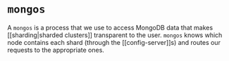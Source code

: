 # `mongos`
A `mongos` is a process that we use to access MongoDB data that makes [[sharding|sharded clusters]] transparent to the user. `mongos` knows which node contains each shard (through the [[config-server]]s) and routes our requests to the appropriate ones.
